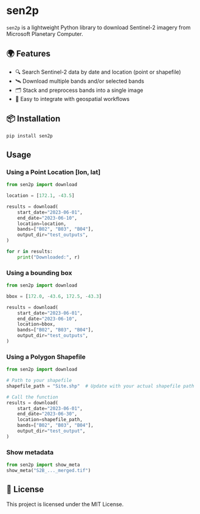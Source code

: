 # sen2p

`sen2p` is a lightweight Python library to download Sentinel-2 imagery from Microsoft Planetary Computer.

## 🌍 Features

- 🔍 Search Sentinel-2 data by date and location (point or shapefile)
- 🛰️ Download multiple bands and/or selected bands
- 🗂️ Stack and preprocess bands into a single image
- 🐍 Easy to integrate with geospatial workflows

## 📦 Installation

```bash
pip install sen2p
```

## Usage

### Using a Point Location [lon, lat]
```python
from sen2p import download

location = [172.1, -43.5]

results = download(
    start_date="2023-06-01",
    end_date="2023-06-10",
    location=location,
    bands=["B02", "B03", "B04"],
    output_dir="test_outputs",        
)

for r in results:
    print("Downloaded:", r)
```
### Using a bounding box
```python
from sen2p import download

bbox = [172.0, -43.6, 172.5, -43.3]

results = download(
    start_date="2023-06-01",
    end_date="2023-06-10",
    location=bbox,
    bands=["B02", "B03", "B04"],
    output_dir="test_outputs",        
)
```

### Using a Polygon Shapefile
```python
from sen2p import download

# Path to your shapefile
shapefile_path = "Site.shp"  # Update with your actual shapefile path

# Call the function
results = download(
    start_date="2023-06-01",
    end_date="2023-06-30",
    location=shapefile_path,
    bands=["B02", "B03", "B04"],
    output_dir="test_output",       
)
```
### Show metadata
```python
from sen2p import show_meta
show_meta("S2B_..._merged.tif")
```
## 🔖 License

This project is licensed under the MIT License.